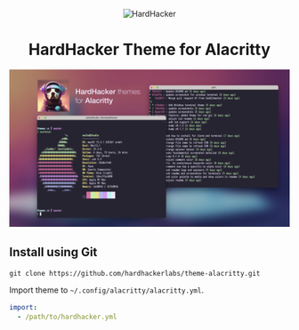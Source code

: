 <p align="center">
  <img width="180" src="https://github.com/hardhackerlabs/themes/raw/master/media/logo/logo.png" alt="HardHacker">
</p>

<h1 align="center">
  HardHacker Theme for Alacritty
</h1>

![screenshot](screenshot.png)

## Install using Git

```shell
git clone https://github.com/hardhackerlabs/theme-alacritty.git
```

Import theme to `~/.config/alacritty/alacritty.yml`.

```yml
import:
  - /path/to/hardhacker.yml
```
